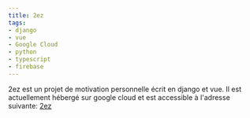 ```yaml
---
title: 2ez
tags:
- django
- vue
- Google Cloud
- python
- typescript
- firebase
---
```


2ez est un projet de motivation personnelle écrit en django et vue. Il est actuellement hébergé sur google cloud et est accessible à l'adresse suivante: [2ez](https://2-ez.fr)